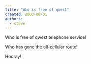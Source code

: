 ```yaml
---
title: "Who is free of qwest"
created: 2003-08-01
authors: 
  - steve
---
```


Who is free of qwest telephone service!  
  
Who has gone the all-cellular route!  
  
  
Hooray!
